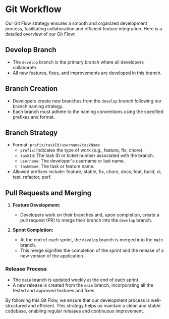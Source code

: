 # Git Workflow

Our Git Flow strategy ensures a smooth and organized development process,
facilitating collaboration and efficient feature integration. Here is a detailed
overview of our Git Flow:

## Develop Branch

- The `develop` branch is the primary branch where all developers collaborate.
- All new features, fixes, and improvements are developed in this branch.

## Branch Creation

- Developers create new branches from the `develop` branch following our branch
  naming strategy.
- Each branch must adhere to the naming conventions using the specified prefixes
  and format.

## Branch Strategy

- Format: `prefix/taskId/username/taskName`
  - `prefix`: Indicates the type of work (e.g., feature, fix, chore).
  - `taskId`: The task ID or ticket number associated with the branch.
  - `username`: The developer's username or last name.
  - `taskName`: The task or feature name.
- Allowed prefixes include: feature, stable, fix, chore, docs, feat, build, ci,
  test, refactor, perf.

## Pull Requests and Merging

1. **Feature Development:**

   - Developers work on their branches and, upon completion, create a pull
     request (PR) to merge their branch into the `develop` branch.

2. **Sprint Completion:**
   - At the end of each sprint, the `develop` branch is merged into the `main`
     branch.
   - This merge signifies the completion of the sprint and the release of a new
     version of the application.

### Release Process

- The `main` branch is updated weekly at the end of each sprint.
- A new release is created from the `main` branch, incorporating all the tested
  and approved features and fixes.

By following this Git Flow, we ensure that our development process is
well-structured and efficient. This strategy helps us maintain a clean and
stable codebase, enabling regular releases and continuous improvement.
